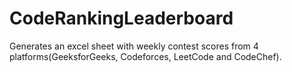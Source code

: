 # CodeRankingLeaderboard
Generates an excel sheet with weekly contest scores from 4 platforms(GeeksforGeeks, Codeforces, LeetCode and CodeChef).
